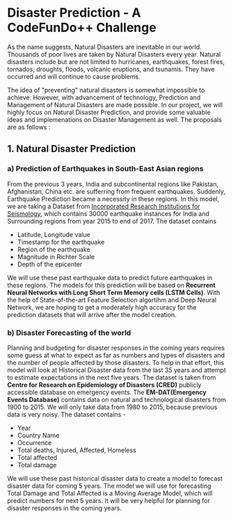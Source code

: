 # Disaster Prediction - A CodeFunDo++ Challenge

As the name suggests, Natural Disasters are inevitable in our world. Thousands of poor lives are taken by Natural Disasters every year. Natural disasters include but are not limited to hurricanes, earthquakes, forest fires, tornados, droughts, floods, volcanic eruptions, and tsunamis. They have occurred and will continue to cause problems.

The idea of "preventing" natural disasters is somewhat impossible to achieve. However, with advancement of technology, Prediction and Management of Natural Disasters are made possible. In our project, we will highly focus on Natural Disaster Prediction, and provide some valuable ideas and implemenations on Disaster Management as well. The proposals are as follows :

## 1. Natural Disaster Prediction

### a) Prediction of Earthquakes in South-East Asian regions

From the previous 3 years, India and subcontinental regions like Pakistan, Afghanistan, China etc. are sufferring from frequent earthquakes. Suddenly, Earthquake Prediction became a necessity in these regions. In this model, we are taking a Dataset from [Incorporated Research Institutions for Seismology](http://ds.iris.edu/ds/), which contains 30000 earthquake instances for India and Surrounding regions from year 2015 to end of 2017. The dataset contains

- Latitude, Longitude value
- Timestamp for the earthquake
- Region of the earthquake
- Magnitude in Richter Scale
- Depth of the epicenter

We will use these past earthquake data to predict future earthquakes in these regions. The models for this prediction will be based on **Recurrent Neural Networks with Long Short Term Memory cells (LSTM Cells)**. With the help of State-of-the-art Feature Selection algortihm and Deep Neural Network, we are hoping to get a moderately high accuracy for the prediction datasets that will arrive after the model creation.

### b) Disaster Forecasting of the world

Planning and budgeting for disaster responses in the coming years requires some guess at what to expect as far as numbers and types of disasters and the number of people affected by those disasters. To help in that effort, this model will look at Historical Disaster data from the last 35 years and attempt to estimate expectations in the next five years. The dataset is taken from **Centre for Research on Epidemiology of Disasters (CRED)** publicly accessible database on emergency events. The **EM-DAT(Emergency Events Database)** contains data on natural and technological disasters from 1900 to 2015. We will only take data from 1980 to 2015, because previous data is very noisy. The dataset contains -

- Year
- Country Name
- Occurrence
- Total deaths, Injured, Affected, Homeless
- Total affected
- Total damage

We will use these past historical disaster data to create a model to forecast disaster data for coming 5 years. The model we will use for forecasting Total Damage and Total Affected is a Moving Average Model, which will predict numbers for next 5 years. It will be very helpful for planning for disaster responses in the coming years.
